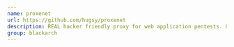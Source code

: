 ```yaml
---
name: proxenet
url: https://github.com/hugsy/proxenet
description: REAL hacker friendly proxy for web application pentests. URL : https://github.com/hugsy/proxenet Groups : blackarch blackarch-webapp blackarch-proxy blackarch-sniffer
group: blackarch
---
```

